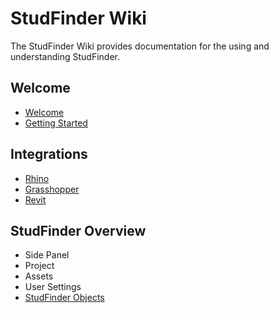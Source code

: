 # StudFinder Wiki

The StudFinder Wiki provides documentation for the using and understanding StudFinder.

## Welcome
- [Welcome](Welcome/Welcome.md) 
- [Getting Started](Welcome/GettingStarted.md) 

## Integrations

- [Rhino](Integrations/Rhino.md)
- [Grasshopper](Integrations/Grasshopper.md)
- [Revit](Integrations/Revit.md)

## StudFinder Overview

- Side Panel
- Project
- Assets
- User Settings
- [StudFinder Objects](SFOverview/Objects.md)